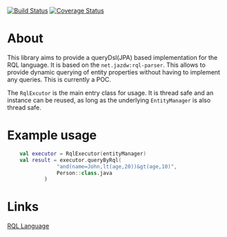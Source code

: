 [![Build Status](https://app.travis-ci.com/Phil-Ba/rql-2-queryDsl.svg?branch=master&kill_cache=1)](https://app.travis-ci.com/github/Phil-Ba/rql-2-queryDsl)
[![Coverage Status](https://coveralls.io/repos/github/Phil-Ba/rql-2-queryDsl/badge.svg?branch=master&kill_cache=1)](https://coveralls.io/github/Phil-Ba/rql-2-queryDsl?branch=master)

# About

This library aims to provide a queryDsl(JPA) based implementation for the RQL language. It is based on the `net.jazdw:rql-parser`. This
allows to provide dynamic querying of entity properties without having to implement any queries. This is currently a POC.

The `RqlExcutor` is the main entry class for usage. It is thread safe and an instance can be reused, as long as the underlying
`EntityManager` is also thread safe.

# Example usage

``` Kotlin 
    val executor = RqlExecutor(entityManager)
    val result = executor.queryByRql(
                "and(name=John,lt(age,20))&gt(age,10)",
                Person::class.java
            )
```

# Links

[RQL Language](https://github.com/persvr/rql)
